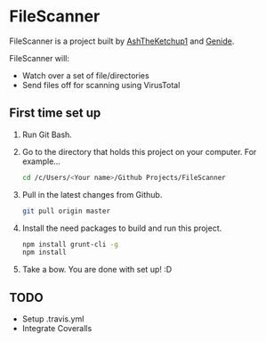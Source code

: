 # FileScanner

FileScanner is a project built by [AshTheKetchup1](https://github.com/AshTheKetchup1) and [Genide](https://github.com/Genide). 

FileScanner will:
- Watch over a set of file/directories
- Send files off for scanning using VirusTotal

## First time set up
1. Run Git Bash.

2. Go to the directory that holds this project on your computer. For example...

    ```sh
    cd /c/Users/<Your name>/Github Projects/FileScanner
    ```
3. Pull in the latest changes from Github.

    ```sh
    git pull origin master
    ```
4. Install the need packages to build and run this project.

    ```sh
    npm install grunt-cli -g
    npm install
    ```
5. Take a bow. You are done with set up! :D

## TODO
- Setup .travis.yml
- Integrate Coveralls
